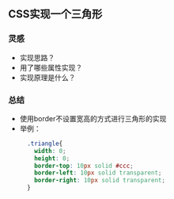 ## CSS实现一个三角形
### 灵感
- 实现思路？
- 用了哪些属性实现？
- 实现原理是什么？

### 总结
- 使用border不设置宽高的方式进行三角形的实现
- 举例：
    ```css
      .triangle{
        width: 0;
        height: 0;
        border-top: 10px solid #ccc;
        border-left: 10px solid transparent;
        border-right: 10px solid transparent;
      }
    ```